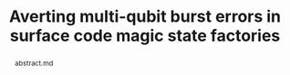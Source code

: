 ---
title: "Averting multi-qubit burst errors in surface code magic state factories"
layout: project
publisher: QCE 2024
image: /assets/img/projects/ray_delay/hero.png
abstract: abstract.md
items:
  - name: .pdf
    link: /assets/papers/chadwick_averting_2024.pdf
  - name: publication
    link: https://ieeexplore.ieee.org/document/10821391
  - name: arXiv
    link: https://arxiv.org/abs/2405.00146
  - name: slides
    link: /assets/files/2024_qce_ray_delay_no_transitions.pdf
  - name: code
    link: https://github.com/jasonchadwick/ray-delay
authors:
  - name: "Jason D. Chadwick"
    link: https://www.jason-chadwick.com/
    affiliation: University of Chicago
  - name: "Christopher T. Kang"
    link: https://christopherkang.me/
    affiliation: University of Chicago
  - name: "Joshua Viszlai"
    link: https://jviszlai.github.io/
    affiliation: University of Chicago
  - name: "Sophia Fuhui Lin"
    link: https://scholar.google.com/citations?user=agOd56IAAAAJ&hl=en
    affiliation: University of Chicago
  - name: "Frederic T. Chong"
    link: https://people.cs.uchicago.edu/~ftchong/
    affiliation: University of Chicago
    last: true
figures:
  - file: /assets/img/projects/ray_delay/01_hero.png
    caption: 01_hero.md
    width: 100%
  - file: /assets/img/projects/ray_delay/03_ray_model.png
    caption: 03_ray_model.md
    width: 100%
  - file: /assets/img/projects/ray_delay/04_windowing.png
    caption: 04_windowing.md
  - file: /assets/img/projects/ray_delay/07_remapping.png
    caption: 07_remapping.md
  - file: /assets/img/projects/ray_delay/09_expansion_distance_vs_radius.png
    caption: 09_expansion_distance_vs_radius.md
  - file: /assets/img/projects/ray_delay/11_ideal_detection_overheads.png
    caption: 11_ideal_detection_overheads.md
    width: 100%
  - file: /assets/img/projects/ray_delay/12_remap_overheads_realistic_detection.png
    caption: 12_remap_overheads_realistic_detection.md

contributions:
  - "Conceived of the idea of quickly detecting cosmic rays in a magic state factory and selectively turning off parts of the factory in response."
  - "Designed realistic noise models for cosmic ray impacts and TLS scrambling."
  - "Wrote open-source evaluation code."
  - "Designed figures and prepared manuscript."
thingslearned:
  - short: "Rare event sampling"
    long: "(TODO)"
---